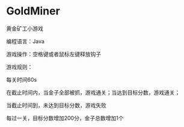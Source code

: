 # GoldMiner
黄金矿工小游戏

编程语言：Java

游戏操作：空格键或者鼠标左键释放钩子

游戏规则：

每关时间60s

在截止时间内，当金子全部被抓，游戏通关；当达到目标分数，游戏通关；

当截止时间到，未达到目标分数，游戏失败

每过一关，目标分数增加200分，金子总数增加1个
